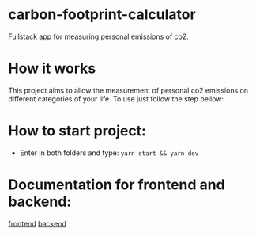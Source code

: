 # carbon-footprint-calculator
Fullstack app for measuring personal emissions of co2.

# How it works
This project aims to allow the measurement of personal co2 emissions on different categories of your life. To use just follow the step bellow:

# How to start project:

- Enter in both folders and type: ``yarn start && yarn dev``

# Documentation for frontend and backend:

[frontend](carboon-footprint-calc/README.md)
[backend](carboon-footprint-back/readme.md)
